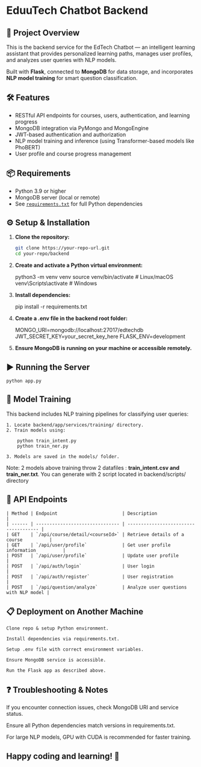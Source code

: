 # EduuTech Chatbot Backend

## 🚀 Project Overview

This is the backend service for the EdTech Chatbot — an intelligent learning assistant that provides personalized learning paths, manages user profiles, and analyzes user queries with NLP models.

Built with **Flask**, connected to **MongoDB** for data storage, and incorporates **NLP model training** for smart question classification.

## 🛠️ Features

- RESTful API endpoints for courses, users, authentication, and learning progress
- MongoDB integration via PyMongo and MongoEngine
- JWT-based authentication and authorization
- NLP model training and inference (using Transformer-based models like PhoBERT)
- User profile and course progress management

## 📦 Requirements

- Python 3.9 or higher
- MongoDB server (local or remote)
- See [`requirements.txt`](./requirements.txt) for full Python dependencies

## ⚙️ Setup & Installation

1. **Clone the repository:**

   ```bash
   git clone https://your-repo-url.git
   cd your-repo/backend

2. **Create and activate a Python virtual environment:**

    python3 -m venv venv
    source venv/bin/activate  # Linux/macOS
    venv\Scripts\activate     # Windows

3. **Install dependencies:**

    pip install -r requirements.txt

4. **Create a .env file in the backend root folder:**

    MONGO_URI=mongodb://localhost:27017/edtechdb
    JWT_SECRET_KEY=your_secret_key_here
    FLASK_ENV=development

5. **Ensure MongoDB is running on your machine or accessible remotely.**

## ▶️ Running the Server

    python app.py

## 🧠 Model Training
This backend includes NLP training pipelines for classifying user queries:

    1. Locate backend/app/services/training/ directory.
    2. Train models using: 

        python train_intent.py
        python train_ner.py

    3. Models are saved in the models/ folder.
Note: 2 models above training throw 2 datafiles : **train_intent.csv and train_ner.txt**. You can generate with 2 script located in backend/scripts/ directory

## 🔗 API Endpoints

    | Method | Endpoint                        | Description                           |
    | ------ | ------------------------------- | ------------------------------------- |
    | GET    | `/api/course/detail/<courseId>` | Retrieve details of a course          |
    | GET    | `/api/user/profile`             | Get user profile information          |
    | POST   | `/api/user/profile`             | Update user profile                   |
    | POST   | `/api/auth/login`               | User login                            |
    | POST   | `/api/auth/register`            | User registration                     |
    | POST   | `/api/question/analyze`         | Analyze user questions with NLP model |

## 📋 Deployment on Another Machine
    Clone repo & setup Python environment.

    Install dependencies via requirements.txt.

    Setup .env file with correct environment variables.

    Ensure MongoDB service is accessible.

    Run the Flask app as described above.

## ❓ Troubleshooting & Notes

If you encounter connection issues, check MongoDB URI and service status.

Ensure all Python dependencies match versions in requirements.txt.

For large NLP models, GPU with CUDA is recommended for faster training.

## Happy coding and learning! 🎉